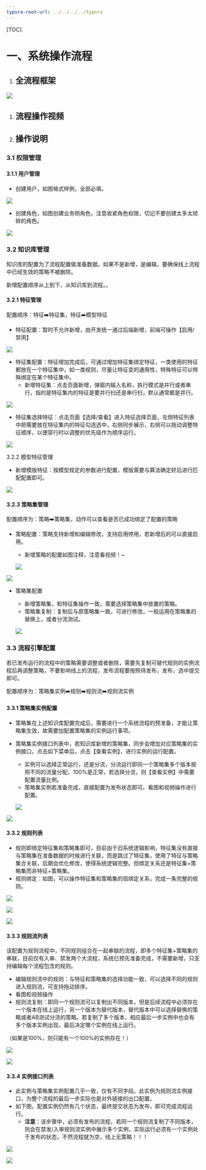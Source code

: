 ```yaml
---
typora-root-url: ../../../../typora
---
```


[TOC]

# 一、系统操作流程

1. ## 全流程框架

![](/images/sb/a5d80f80-65ae-44f2-9b0c-c72e9f29975f.png)

1. ## 流程操作视频

2. ## 操作说明

### 3.1 权限管理

#### 3.1.1 用户管理

- 创建用户，如图格式样例，全部必填。

![](/images/sb/f2319db8-249c-4ec4-9b2c-35ab985a0c67.png)



- 创建角色，如图创建业务侧角色，注意收紧角色权限，切记不要创建太多太琐碎的角色。

![](/images/sb/21206f49-9812-4275-b4bb-54fa2025d96b.png)



### 3.2 知识库管理

知识库的配置为了流程配置做准备数据。如果不是新增，是编辑，要确保线上流程中已经生效的策略不被删除。

新增配置顺序从上到下，从知识库到流程。。

#### 3.2.1 特征管理

配置顺序：特征➡️特征集，特征➡️模型特征

- 特征配置：暂时不允许新增，由开发统一通过后端新增，前端可操作【启用/禁用】

![](/images/sb/411bdc29-aac9-42bd-826a-27400b91f280.png)



- 特征集配置：特征增加完成后，可通过增加特征集绑定特征，一类使用的特征都放在一个特征集中，如一类规则，尽量让特征变的通用性，特殊特征可以特殊绑定在某个特征集中。
  - 新增特征集：点击页面新增，弹窗内输入名称，执行模式是并行或者串行，指的是特征集内的特征是要并行扫还是串行扫，默认通常都是并行。

![](/images/sb/a59f9dcd-0527-4276-8ae3-4aa71fe1167b.png)

- 特征集选择特征：点击页面【选择/查看】进入特征选择页面，左侧特征列表中把需要放在特征集内的特征勾选选中，右侧同步展示，右侧可以拖动调整特征顺序，以便穿行时以调整的优先级作为顺序运行。

![](/images/sb/4c07c7a7-5744-4795-868f-3bca70a4ed39.png)



3.2.2 模型特征管理

- 新增模版特征：按模型规定的参数进行配置，模版需要与算法确定好后进行匹配配置即可。

![](/images/sb/e8452a47-d3f6-46af-bac1-95e6fb99a332.png)



#### 3.2.3 策略集管理

配置顺序为：策略➡️策略集，动作可以查看是否已成功绑定了配置的策略

- 策略配置：策略支持新增和编辑修改，支持启用停用，若新增后的可以直接启用。

  - 新增策略的配置如图注释，注意看视频！~

  ![](/images/sb/ce00f9fd-33be-428b-8841-b03d19d30b89.png)

![](/images/sb/19591402-5c19-49b6-a66f-18f5c6b1e3d1.png)



- 策略集配置

  - 新增策略集，和特征集操作一致，需要选择策略集中放置的策略。
  - 策略集复制：复制后与原策略集一致，可进行修改，一般运用在策略集的替换上，或者分流测试。

  ![](/images/sb/f858488d-bde0-431c-9f35-dec521f12785.png)



### 3.3 流程引擎配置

若已发布运行的流程中的策略需要调整或者删除，需要先复制可替代规则的实例流程后再调整策略，不要影响线上的流程，发布流程要按照待发布，发布，选中提交即可。

配置顺序为：策略集实例➡️规则➡️规则流➡️规则流实例

#### 3.3.1 策略集实例配置

- 策略集在上述知识库配置完成后，需要进行一个系统流程的预准备，才能让策略集生效，故需要加配置策略集的实例运行事项。

- 策略集实例接口列表中，若知识库新增的策略集，同步会增加对应策略集的实例接口，点击如下菜单后，点击【查看实例】，进行实例的运行配置。

  - 实例可以选择正常运行，还是分流，分流运行即同一个策略集多个版本按照不同的流量分配，100%是正常，若选择分流，则【查看实例】中需要配置流量比例。
  - 策略集实例若准备完成，直接配置为发布状态即可。看图和视频操作进行配置。

  ![](/images/sb/138c9fe6-6995-4063-b24d-91aacbd17fd9.png)

![](/images/sb/8c3296cb-22d8-4c76-a419-34aa7e88f879.png)



#### 3.3.2 规则列表

- 规则即绑定特征集和策略集即可，目前由于旧系统逻辑影响，特征集没有直接与策略集在准备数据的时候进行关联，而是跳过了特征集，使用了特征与策略集合关联，后期会优化修改，使得系统逻辑完整。但绑定关系还是特征集+策略集而非特征+策略集。
- 规则绑定：如图，可以操作特征集和策略集的班绑定关系，完成一条完整的规则。

![](/images/sb/8a84e6ad-2def-4c7d-a4ba-4860685184fe.png)

![](/images/sb/9caf4dbd-35a2-4d29-987a-6e404015e3d8.png)

![](/images/sb/40084ec4-fd16-422f-93df-43a7a25fd342.png)



#### 3.3.3 规则流列表

该配置为规则流程中，不同规则组合在一起串联的流程，即多个特征集+策略集的串联，目前仅有入审、禁发两个大流程，系统已预先准备完成，不需要新增，只支持编辑每个流程包含的规则。

- 编辑规则流中的规则：与特征和策略集的选择功能一致，可以选择不同的规则进入规则流，可支持拖动排序。
- 看图和视频操作
- 规则流复制：即同一个规则流可以复制出不同版本，但是后续流程中必须存在一个版本在线上运行，另一个版本为替代版本，替代版本中可以选择替换的策略或者AB测试分流的策略。若复制了多个版本，相应最后一步实例中也会有多个版本实例出现，最后决定哪个实例在线上运行。

（如果是100%，则只能有一个100%的实例存在！）

![](/images/sb/2829bb4d-4c77-4680-91fb-3c5371044c18.png)

![](/images/sb/931e21cf-7912-4c7c-a05d-aed4a7eeb555.png)



#### 3.3.4 实例接口列表

- 此实例与策略集实例配置几乎一致，仅有不同字段。此实例为规则流实例接口，为整个流程的最后一步实际也是对外链接的出口配置。
- 如下图，配置实例仍然有几个状态，最终提交状态为发布，即可完成流程运行。
  - **注意**：该步骤中，必须有发布的流程，若同一个规则流复制了不同版本，则会在禁发/入审规则流实例中展示多个实例，实际运行必须有一个实例处于发布的状态，不然流程就为空，线上无策略！！！

![](/images/sb/f06b4200-2f3e-4648-8e44-4334f0059f4b.png)

![](/images/sb/515d6810-ac93-46a8-a0d2-d78698f57803.png)

